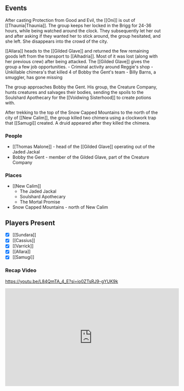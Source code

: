 ## Events
After casting Protection from Good and Evil, the [[Oni]] is out of [[Thaunia|Thaunia]]. The group keeps her locked in the Brigg for 24-36 hours, while being watched around the clock. They subsequently let her out and after asking if they wanted her to stick around, the group hesitated, and she left. She disappears into the crowd of the city.

[[Allara]] heads to the [[Gilded Glave]] and returned the few remaining goods left from the transport to [[Alhadria]]. Most of it was lost (along with her previous crew) after being attacked. The [[Gilded Glave]] gives the group a few job opportunities.
	- Criminal activity around Reggie's shop 
	- Unkillable chimera's that killed 4 of Bobby the Gent's team 
	- Billy Barns, a smuggler, has gone missing

The group approaches Bobby the Gent. His group, the Creature Company, hunts creatures and salvages their bodies, sending the spoils to the Soulshard Apothecary for the [[Voidwing Sisterhood]] to create potions with.

After trekking to the top of the Snow Capped Mountains to the north of the city of [[New Calim]], the group killed two chimera using a clockwork trap that [[Samugi]] created. A druid appeared after they killed the chimera.
 
### People
- [[Thomas Malone]] - head of the [[Gilded Glave]] operating out of the Jaded Jackal
- Bobby the Gent - member of the Gilded Glave, part of the Creature Company

### Places 
- [[New Calim]] 
	- The Jaded Jackal
	- Soulshard Apothecary
	- The Mortal Promise
- Snow Capped Mountains - north of New Calim

## Players Present
- [x] [[Sundara]] 
- [x] [[Cassius]] 
- [x] [[Varrick]] 
- [x] [[Allara]] 
- [x] [[Samugi]] 

### Recap Video

https://youtu.be/L84QmTA_4_E?si=io0ZTsRJ9-gYUK9k

<iframe width="560" height="315" src="https://www.youtube.com/embed/L84QmTA_4_E?si=MEhQqY9FcB9pcdH8" title="YouTube video player" frameborder="0" allow="accelerometer; autoplay; clipboard-write; encrypted-media; gyroscope; picture-in-picture; web-share" referrerpolicy="strict-origin-when-cross-origin" allowfullscreen></iframe>

